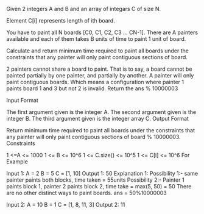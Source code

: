 Given 2 integers A and B and an array of integars C of size N.

Element C[i] represents length of ith board.

You have to paint all N boards [C0, C1, C2, C3 … CN-1]. There are A painters available and each of them takes B units of time to paint 1 unit of board.

Calculate and return minimum time required to paint all boards under the constraints that any painter will only paint contiguous sections of board.

2 painters cannot share a board to paint. That is to say, a board
cannot be painted partially by one painter, and partially by another.
A painter will only paint contiguous boards. Which means a
configuration where painter 1 paints board 1 and 3 but not 2 is
invalid.
Return the ans % 10000003




Input Format

The first argument given is the integer A.
The second argument given is the integer B.
The third argument given is the integer array C.
Output Format

Return minimum time required to paint all boards under the constraints that any painter will only paint contiguous sections of board % 10000003.
Constraints

1 <=A <= 1000
1 <= B <= 10^6
1 <= C.size() <= 10^5
1 <= C[i] <= 10^6
For Example

Input 1:
    A = 2
    B = 5
    C = [1, 10]
Output 1:
    50
Explanation 1:
    Possibility 1:- same painter paints both blocks, time taken = 55units
    Possibility 2:- Painter 1 paints block 1, painter 2 paints block 2, time take = max(5, 50) = 50
    There are no other distinct ways to paint boards.
    ans = 50%10000003

Input 2:
    A = 10
    B = 1
    C = [1, 8, 11, 3]
Output 2:
    11
